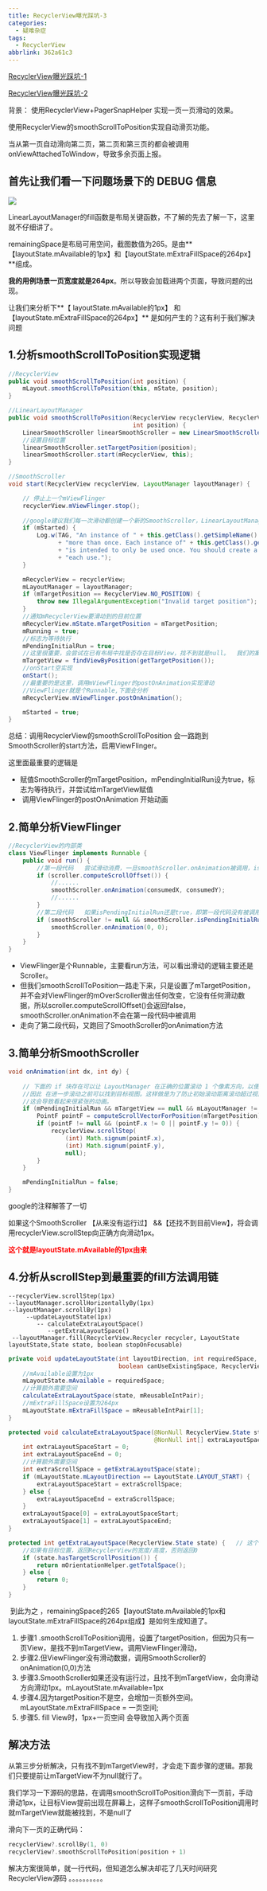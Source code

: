 ```yaml
---
title: RecyclerView曝光踩坑-3
categories:
  - 疑难杂症
tags:
  - RecyclerView
abbrlink: 362a61c3
---
```




[RecyclerView曝光踩坑-1](https://lanshushui.github.io/post/22258c7a.html)

[RecyclerView曝光踩坑-2](https://lanshushui.github.io/post/412d5155.html)



背景： 使用RecyclerView+PagerSnapHelper 实现一页一页滑动的效果。

使用RecyclerView的smoothScrollToPosition实现自动滑页功能。



当从第一页自动滑向第二页，第二页和第三页的都会被调用onViewAttachedToWindow，导致多余页面上报。



<!-- more -->



## 首先让我们看一下问题场景下的 DEBUG 信息

![](https://s3.bmp.ovh/imgs/2023/08/07/5d9ab8ba137383e8.jpg)

LinearLayoutManager的fill函数是布局关键函数，不了解的先去了解一下，这里就不仔细讲了。

remainingSpace是布局可用空间，截图数值为265。是由**【layoutState.mAvailable的1px】和【layoutState.mExtraFillSpace的264px】**组成。

**我的用例场景一页宽度就是264px**。所以导致会加载进两个页面，导致问题的出现。



让我们来分析下**【 layoutState.mAvailable的1px】 和 【layoutState.mExtraFillSpace的264px】**   是如何产生的？这有利于我们解决问题







## 1.分析smoothScrollToPosition实现逻辑

```java
//RecyclerView
public void smoothScrollToPosition(int position) {
    mLayout.smoothScrollToPosition(this, mState, position);
}

//LinearLayoutManager
public void smoothScrollToPosition(RecyclerView recyclerView, RecyclerView.State state,
                                   int position) {
    LinearSmoothScroller linearSmoothScroller = new LinearSmoothScroller(recyclerView.getContext());
    //设置目标位置
    linearSmoothScroller.setTargetPosition(position);
    linearSmoothScroller.start(mRecyclerView, this);
}

//SmoothScroller
void start(RecyclerView recyclerView, LayoutManager layoutManager) {

    // 停止上一个mViewFlinger
    recyclerView.mViewFlinger.stop();
    
	//google建议我们每一次滑动都创建一个新的SmoothScroller，LinearLayoutManager正是这样子操作的，我们自定义LayoutManger注意一下
    if (mStarted) {
        Log.w(TAG, "An instance of " + this.getClass().getSimpleName() + " was started "
              + "more than once. Each instance of" + this.getClass().getSimpleName() + " "
              + "is intended to only be used once. You should create a new instance for "
              + "each use.");
    }

    mRecyclerView = recyclerView;
    mLayoutManager = layoutManager;
    if (mTargetPosition == RecyclerView.NO_POSITION) {
        throw new IllegalArgumentException("Invalid target position");
    }
    //通知mRecyclerView要滑动到的目前位置
    mRecyclerView.mState.mTargetPosition = mTargetPosition;
    mRunning = true;
    //标志为等待执行
    mPendingInitialRun = true;
    //这里很重要，会尝试在已有布局中找是否存在目标View，找不到就是null。  我们的案例是一页一页滑动的，所以是肯定找不到下一个页的View
    mTargetView = findViewByPosition(getTargetPosition());
    //onStart空实现
    onStart();
    //最重要的是这里，调用mViewFlinger的postOnAnimation实现滑动
    //ViewFlinger就是个Runnable,下面会分析
    mRecyclerView.mViewFlinger.postOnAnimation();

    mStarted = true;
}
```

总结：调用RecyclerView的smoothScrollToPosition 会一路跑到SmoothScroller的start方法，启用ViewFlinger。



这里面最重要的逻辑是  

- ​     赋值SmoothScroller的mTargetPosition，mPendingInitialRun设为true，标志为等待执行，并尝试给mTargetView赋值
- ​     调用ViewFlinger的postOnAnimation 开始动画





## 2.简单分析ViewFlinger

```java
//RecyclerView的内部类
class ViewFlinger implements Runnable {
    public void run() {
        //第一段代码   尝试滑动消费，一旦smoothScroller.onAnimation被调用，isPendingInitialRun设置成false
        if (scroller.computeScrollOffset()) {
            //......
            smoothScroller.onAnimation(consumedX, consumedY);
            //......
        }
        //第二段代码   如果isPendingInitialRun还是true，即第一段代码没有被调用，   传入0，0 ，让smoothScroller至少要被调用1次
        if (smoothScroller != null && smoothScroller.isPendingInitialRun()) {
            smoothScroller.onAnimation(0, 0);
        }
    }
}
```



- ViewFlinger是个Runnable，主要看run方法，可以看出滑动的逻辑主要还是Scroller。
- 但我们smoothScrollToPosition一路走下来，只是设置了mTargetPosition，并不会对ViewFlinger的mOverScroller做出任何改变，它没有任何滑动数据，所以scroller.computeScrollOffset()会返回false， smoothScroller.onAnimation不会在第一段代码中被调用
- 走向了第二段代码，又跑回了SmoothScroller的onAnimation方法





## 3.简单分析SmoothScroller

```java
void onAnimation(int dx, int dy) {
 
	// 下面的 if 块存在可以让 LayoutManager 在正确的位置滚动 1 个像素方向，以便使 LayoutManager 绘制两页的视图，
    //因此 在进一步滚动之前可以找到目标视图。这样做是为了防止初始滚动距离滚动超过视图，
    //这会导致看起来很紧张的动画。
    if (mPendingInitialRun && mTargetView == null && mLayoutManager != null) {
        PointF pointF = computeScrollVectorForPosition(mTargetPosition);
        if (pointF != null && (pointF.x != 0 || pointF.y != 0)) {
            recyclerView.scrollStep(
                (int) Math.signum(pointF.x),
                (int) Math.signum(pointF.y),
                null);
        }
    }

    mPendingInitialRun = false;
}
```

  google的注释解答了一切

  如果这个SmoothScroller 【从来没有运行过】 &&【还找不到目前View】，将会调用recyclerView.scrollStep向正确方向滑动1px。

**<font color="#FF0000">这个就是layoutState.mAvailable的1px由来</font>**



## 4.分析从scrollStep到最重要的fill方法调用链



```
--recyclerView.scrollStep(1px)
--layoutManager.scrollHorizontallyBy(1px)
--layoutManager.scrollBy(1px)
     --updateLayoutState(1px)
        -- calculateExtraLayoutSpace()
           --getExtraLayoutSpace()  
 --layoutManager.fill(RecyclerView.Recycler recycler, LayoutState layoutState,State state, boolean stopOnFocusable)
```

```java
private void updateLayoutState(int layoutDirection, int requiredSpace,
                               boolean canUseExistingSpace, RecyclerView.State state) {
    //mAvailable设置为1px
    mLayoutState.mAvailable = requiredSpace;
    //计算额外需要空间
    calculateExtraLayoutSpace(state, mReusableIntPair);
    //mExtraFillSpace设置为264px
    mLayoutState.mExtraFillSpace = mReusableIntPair[1];
}

protected void calculateExtraLayoutSpace(@NonNull RecyclerView.State state,
                                         @NonNull int[] extraLayoutSpace) {
    int extraLayoutSpaceStart = 0;
    int extraLayoutSpaceEnd = 0;
    //计算额外需要空间
    int extraScrollSpace = getExtraLayoutSpace(state);
    if (mLayoutState.mLayoutDirection == LayoutState.LAYOUT_START) {
        extraLayoutSpaceStart = extraScrollSpace;
    } else {
        extraLayoutSpaceEnd = extraScrollSpace;
    }
    extraLayoutSpace[0] = extraLayoutSpaceStart;
    extraLayoutSpace[1] = extraLayoutSpaceEnd;
}

protected int getExtraLayoutSpace(RecyclerView.State state) {   // 这个也是ViewPager2实现多页加载的核心函数
    //如果有目标位置，返回RecyclerView的宽度/高度，否则返回0
    if (state.hasTargetScrollPosition()) {
        return mOrientationHelper.getTotalSpace();
    } else {
        return 0;
    }
}
```

​    到此为之 ，remainingSpace的265【layoutState.mAvailable的1px和layoutState.mExtraFillSpace的264px组成】是如何生成知道了。

  

1. 步骤1 .smoothScrollToPosition调用，设置了targetPosition，但因为只有一页View，是找不到mTargetView。调用ViewFlinger滑动，
2. 步骤2.但ViewFlinger没有滑动数据，调用SmoothScroller的onAnimation(0,0)方法
3. 步骤3.SmoothScroller如果还没有运行过，且找不到mTargetView，会向滑动方向滑动1px。mLayoutState.mAvailable=1px
4. 步骤4.因为targetPosition不是空，会增加一页额外空间。  mLayoutState.mExtraFillSpace = 一页空间;
5. 步骤5. fill View时，1px+一页空间 会导致加入两个页面



## 解决方法

从第三步分析解决，只有找不到mTargetView时，才会走下面步骤的逻辑。那我们只要提前让mTargetView不为null就行了。

我们学习一下源码的思路，在调用smoothScrollToPosition滑向下一页前，手动滑动1px，让目标View提前出现在屏幕上，这样子smoothScrollToPosition调用时就mTargetView就能被找到，不是null了



滑向下一页的正确代码：

```kotlin
recyclerView?.scrollBy(1, 0)
recyclerView?.smoothScrollToPosition(position + 1)
```





解决方案很简单，就一行代码，但知道怎么解决却花了几天时间研究RecyclerView源码   。。。。。。。。。。
